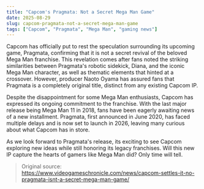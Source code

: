 ```yaml
---
title: "Capcom's Pragmata: Not a Secret Mega Man Game"
date: 2025-08-29
slug: capcom-pragmata-not-a-secret-mega-man-game
tags: ["Capcom", "Pragmata", "Mega Man", "gaming news"]
---
```

Capcom has officially put to rest the speculation surrounding its upcoming game, Pragmata, confirming that it is not a secret revival of the beloved Mega Man franchise. This revelation comes after fans noted the striking similarities between Pragmata's robotic sidekick, Diana, and the iconic Mega Man character, as well as thematic elements that hinted at a crossover. However, producer Naoto Oyama has assured fans that Pragmata is a completely original title, distinct from any existing Capcom IP.

Despite the disappointment for some Mega Man enthusiasts, Capcom has expressed its ongoing commitment to the franchise. With the last major release being Mega Man 11 in 2018, fans have been eagerly awaiting news of a new installment. Pragmata, first announced in June 2020, has faced multiple delays and is now set to launch in 2026, leaving many curious about what Capcom has in store.

As we look forward to Pragmata's release, its exciting to see Capcom exploring new ideas while still honoring its legacy franchises. Will this new IP capture the hearts of gamers like Mega Man did? Only time will tell.
> Original source: https://www.videogameschronicle.com/news/capcom-settles-it-no-pragmata-isnt-a-secret-mega-man-game/